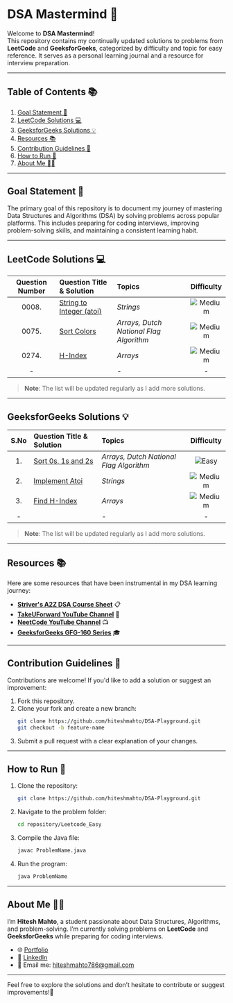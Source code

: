 # DSA Mastermind 🧠

Welcome to **DSA Mastermind**!  
This repository contains my continually updated solutions to problems from **LeetCode** and **GeeksforGeeks**, categorized by difficulty and topic for easy reference. It serves as a personal learning journal and a resource for interview preparation.

---

## Table of Contents 📚

1. [Goal Statement 🎯](#goal-statement-)
2. [LeetCode Solutions 💻](#leetcode-solutions-)
3. [GeeksforGeeks Solutions 💡](#geeksforgeeks-solutions-)
4. [Resources 📚](#resources-)
5. [Contribution Guidelines 🤝](#contribution-guidelines-)
6. [How to Run 🚀](#how-to-run-)
7. [About Me 🧑‍💻](#about-me-)

---

## Goal Statement 🎯

The primary goal of this repository is to document my journey of mastering Data Structures and Algorithms (DSA) by solving problems across popular platforms. This includes preparing for coding interviews, improving problem-solving skills, and maintaining a consistent learning habit.

---

## LeetCode Solutions 💻

| Question Number | Question Title & Solution                                        | Topics                                  |                       Difficulty                       |
| :-------------: | :--------------------------------------------------------------- | :-------------------------------------- | :----------------------------------------------------: |
|      0008.      | [String to Integer (atoi)](Leetcode_Medium/StringToInteger.java) | _Strings_                               | ![Medium](https://img.shields.io/badge/-Medium-orange) |
|      0075.      | [Sort Colors](Leetcode_Medium/SortColors.java)                   | _Arrays, Dutch National Flag Algorithm_ | ![Medium](https://img.shields.io/badge/-Medium-orange) |
|      0274.      | [H-Index](Leetcode_Medium/HIndex.java)                           | _Arrays_                                | ![Medium](https://img.shields.io/badge/-Medium-orange) |
|        -        | []()                                                             | _-_                                     |                           -                            |

> **Note**: The list will be updated regularly as I add more solutions.

---

## GeeksforGeeks Solutions 💡

| S.No | Question Title & Solution                          | Topics                                  |                       Difficulty                        |
| :--: | :------------------------------------------------- | :-------------------------------------- | :-----------------------------------------------------: |
|  1.  | [Sort 0s, 1s and 2s](GeeksforGeeks/Sort012.java)   | _Arrays, Dutch National Flag Algorithm_ | ![Easy](https://img.shields.io/badge/-Easy-brightgreen) |
|  2.  | [Implement Atoi](GeeksforGeeks/ImplementAtoi.java) | _Strings_                               | ![Medium](https://img.shields.io/badge/-Medium-orange)  |
|  3.  | [Find H-Index](GeeksforGeeks/FindHIndex.java)      | _Arrays_                                | ![Medium](https://img.shields.io/badge/-Medium-orange)  |
|  -   | []()                                               | _-_                                     |                            -                            |

> **Note**: The list will be updated regularly as I add more solutions.

---

## Resources 📚

Here are some resources that have been instrumental in my DSA learning journey:

- **[Striver's A2Z DSA Course Sheet](https://takeuforward.org/strivers-a2z-dsa-course/strivers-a2z-dsa-course-sheet-2)** 📋
- **[TakeUForward YouTube Channel](https://www.youtube.com/@takeUforward)** 🎥
- **[NeetCode YouTube Channel](https://www.youtube.com/@NeetCode)** 📺
- **[GeeksforGeeks GFG-160 Series](https://www.geeksforgeeks.org/courses/gfg-160-series?itm_source=geeksforgeeks&itm_medium=practice_header&itm_campaign=gfg160)** 🎓

---

## Contribution Guidelines 🤝

Contributions are welcome! If you'd like to add a solution or suggest an improvement:

1. Fork this repository.
2. Clone your fork and create a new branch:
   ```bash
   git clone https://github.com/hiteshmahto/DSA-Playground.git
   git checkout -b feature-name
   ```
3. Submit a pull request with a clear explanation of your changes.

---

## How to Run 🚀

1. Clone the repository:
   ```bash
   git clone https://github.com/hiteshmahto/DSA-Playground.git
   ```
2. Navigate to the problem folder:
   ```bash
   cd repository/Leetcode_Easy
   ```
3. Compile the Java file:
   ```bash
   javac ProblemName.java
   ```
4. Run the program:
   ```bash
   java ProblemName
   ```

---

## About Me 🧑‍💻

I’m **Hitesh Mahto**, a student passionate about Data Structures, Algorithms, and problem-solving. I’m currently solving problems on **LeetCode** and **GeeksforGeeks** while preparing for coding interviews.

- 🌐 [Portfolio](https://www.hiteshmahto.tech/)
- 💼 [LinkedIn](https://www.linkedin.com/in/hiteshmahto/)
- 📧 Email me: [hiteshmahto786@gmail.com](mailto:hiteshmahto786@gmail.com)

---

Feel free to explore the solutions and don’t hesitate to contribute or suggest improvements!🙌
